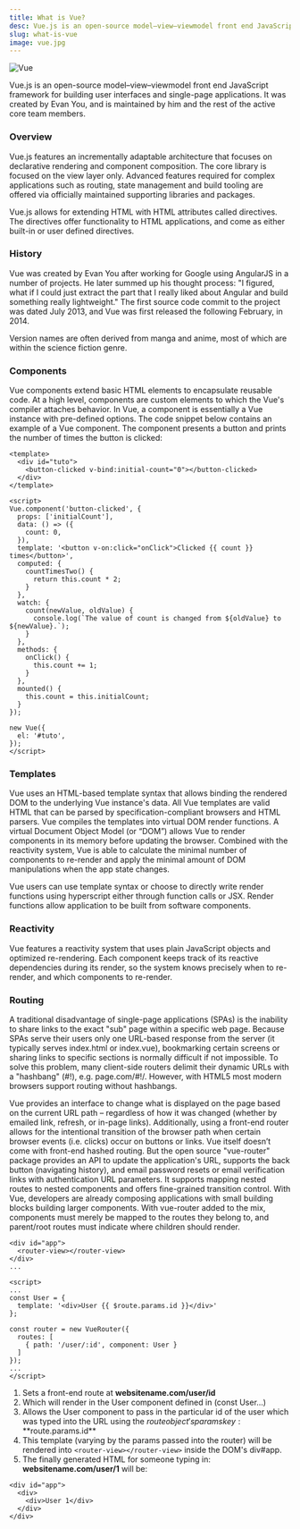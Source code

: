 ```yaml
---
title: What is Vue?
desc: Vue.js is an open-source model–view–viewmodel front end JavaScript framework for building user interfaces and single-page applications. It was created by Evan You, and is maintained by him and the rest of the active core team members.
slug: what-is-vue
image: vue.jpg
---
```


![Vue](../../_nuxt/assets/images/vue.jpg)

Vue.js is an open-source model–view–viewmodel front end JavaScript framework for building user interfaces and single-page applications. It was created by Evan You, and is maintained by him and the rest of the active core team members.

### Overview

Vue.js features an incrementally adaptable architecture that focuses on declarative rendering and component composition. The core library is focused on the view layer only. Advanced features required for complex applications such as routing, state management and build tooling are offered via officially maintained supporting libraries and packages.

Vue.js allows for extending HTML with HTML attributes called directives. The directives offer functionality to HTML applications, and come as either built-in or user defined directives.

### History

Vue was created by Evan You after working for Google using AngularJS in a number of projects. He later summed up his thought process: "I figured, what if I could just extract the part that I really liked about Angular and build something really lightweight." The first source code commit to the project was dated July 2013, and Vue was first released the following February, in 2014.

Version names are often derived from manga and anime, most of which are within the science fiction genre.

### Components

Vue components extend basic HTML elements to encapsulate reusable code. At a high level, components are custom elements to which the Vue's compiler attaches behavior. In Vue, a component is essentially a Vue instance with pre-defined options. The code snippet below contains an example of a Vue component. The component presents a button and prints the number of times the button is clicked:

```
<template>
  <div id="tuto">
    <button-clicked v-bind:initial-count="0"></button-clicked>
  </div>
</template>

<script>
Vue.component('button-clicked', {
  props: ['initialCount'],
  data: () => ({
    count: 0,
  }),
  template: '<button v-on:click="onClick">Clicked {{ count }} times</button>',
  computed: {
    countTimesTwo() {
      return this.count * 2;
    }
  },
  watch: {
    count(newValue, oldValue) {
      console.log(`The value of count is changed from ${oldValue} to ${newValue}.`);
    }
  },
  methods: {
    onClick() {
      this.count += 1;
    }
  },
  mounted() {
    this.count = this.initialCount;
  }
});

new Vue({
  el: '#tuto',
});
</script>

```

### Templates

Vue uses an HTML-based template syntax that allows binding the rendered DOM to the underlying Vue instance's data. All Vue templates are valid HTML that can be parsed by specification-compliant browsers and HTML parsers. Vue compiles the templates into virtual DOM render functions. A virtual Document Object Model (or “DOM”) allows Vue to render components in its memory before updating the browser. Combined with the reactivity system, Vue is able to calculate the minimal number of components to re-render and apply the minimal amount of DOM manipulations when the app state changes.

Vue users can use template syntax or choose to directly write render functions using hyperscript either through function calls or JSX. Render functions allow application to be built from software components.

### Reactivity

Vue features a reactivity system that uses plain JavaScript objects and optimized re-rendering. Each component keeps track of its reactive dependencies during its render, so the system knows precisely when to re-render, and which components to re-render.

### Routing

A traditional disadvantage of single-page applications (SPAs) is the inability to share links to the exact "sub" page within a specific web page. Because SPAs serve their users only one URL-based response from the server (it typically serves index.html or index.vue), bookmarking certain screens or sharing links to specific sections is normally difficult if not impossible. To solve this problem, many client-side routers delimit their dynamic URLs with a "hashbang" (#!), e.g. page.com/#!/. However, with HTML5 most modern browsers support routing without hashbangs.

Vue provides an interface to change what is displayed on the page based on the current URL path – regardless of how it was changed (whether by emailed link, refresh, or in-page links). Additionally, using a front-end router allows for the intentional transition of the browser path when certain browser events (i.e. clicks) occur on buttons or links. Vue itself doesn’t come with front-end hashed routing. But the open source "vue-router" package provides an API to update the application's URL, supports the back button (navigating history), and email password resets or email verification links with authentication URL parameters. It supports mapping nested routes to nested components and offers fine-grained transition control. With Vue, developers are already composing applications with small building blocks building larger components. With vue-router added to the mix, components must merely be mapped to the routes they belong to, and parent/root routes must indicate where children should render.

```
<div id="app">
  <router-view></router-view>
</div>
...

<script>
...
const User = {
  template: '<div>User {{ $route.params.id }}</div>'
};

const router = new VueRouter({
  routes: [
    { path: '/user/:id', component: User }
  ]
});
...
</script>

```

1. Sets a front-end route at **websitename.com/user/id**
2. Which will render in the User component defined in (const User...)
3. Allows the User component to pass in the particular id of the user which was typed into the URL using the $route object's params key: **$route.params.id**
4. This template (varying by the params passed into the router) will be rendered into ``` <router-view></router-view> ``` inside the DOM's div#app.
5. The finally generated HTML for someone typing in: **websitename.com/user/1** will be:

```
<div id="app">
  <div>
    <div>User 1</div>
  </div>
</div>

```